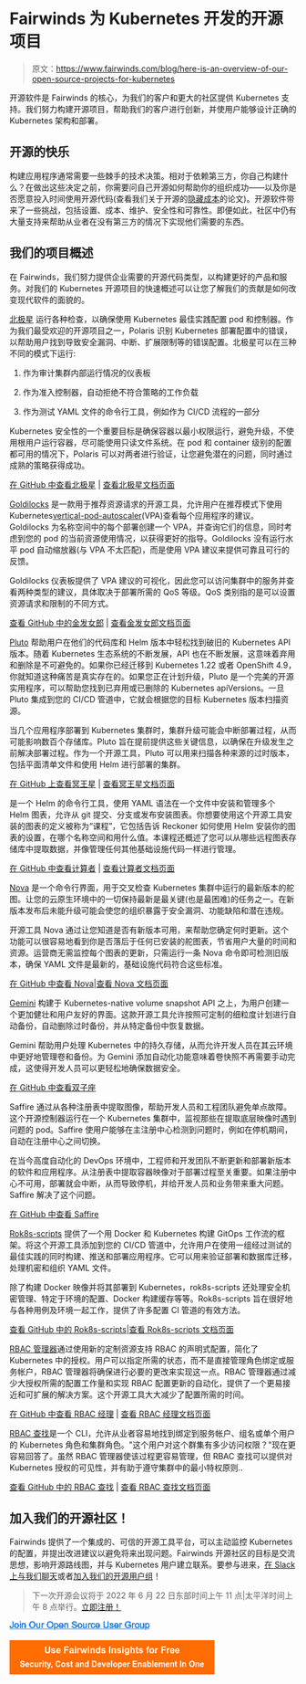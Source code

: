 # Fairwinds 为 Kubernetes 开发的开源项目

> 原文：<https://www.fairwinds.com/blog/here-is-an-overview-of-our-open-source-projects-for-kubernetes>

 开源软件是 Fairwinds 的核心，为我们的客户和更大的社区提供 Kubernetes 支持。我们努力构建开源项目，帮助我们的客户进行创新，并使用户能够设计正确的 Kubernetes 架构和部署。

## 开源的快乐

构建应用程序通常需要一些棘手的技术决策。相对于依赖第三方，你自己构建什么？在做出这些决定之前，你需要问自己开源如何帮助你的组织成功——以及你是否愿意投入时间使用开源代码(查看我们关于开源的[隐藏成本](https://www.fairwinds.com/hidden-cost-of-open-source)的论文)。开源软件带来了一些挑战，包括设置、成本、维护、安全性和可靠性。即便如此，社区中仍有大量支持来帮助从业者在没有第三方的情况下实现他们需要的东西。

## 我们的项目概述

在 Fairwinds，我们努力提供企业需要的开源代码类型，以构建更好的产品和服务。对我们的 Kubernetes 开源项目的快速概述可以让您了解我们的贡献是如何改变现代软件的面貌的。

[北极星](https://www.fairwinds.com/polaris) 运行各种检查，以确保使用 Kubernetes 最佳实践配置 pod 和控制器。作为我们最受欢迎的开源项目之一，Polaris 识别 Kubernetes 部署配置中的错误，以帮助用户找到导致安全漏洞、中断、扩展限制等的错误配置。北极星可以在三种不同的模式下运行:

1.  作为审计集群内部运行情况的仪表板

2.  作为准入控制器，自动拒绝不符合策略的工作负载

3.  作为测试 YAML 文件的命令行工具，例如作为 CI/CD 流程的一部分

Kubernetes 安全性的一个重要目标是确保容器以最小权限运行，避免升级，不使用根用户运行容器，尽可能使用只读文件系统。在 pod 和 container 级别的配置都可用的情况下，Polaris 可以对两者进行验证，让您避免潜在的问题，同时通过成熟的策略获得成功。

[在 GitHub 中查看北极星](https://github.com/FairwindsOps/polaris?__hstc=91154437.430b158c0def384b1ef4aa7afcfab38c.1648670844598.1648670844598.1648754157339.2&__hssc=91154437.1.1648754157339&__hsfp=192797845&hsCtaTracking=53ec0fcc-d520-40dd-892b-11e16913e4df%7Cbf8294c1-ed88-450d-8bc5-763432826a2a) | [查看北极星文档页面](https://polaris.docs.fairwinds.com/)

[Goldilocks](https://www.fairwinds.com/?utm_source=adwords&utm_medium=ppc&utm_term=fairwinds%20goldilocks&utm_campaign=Branded&hsa_cam=9424392662&hsa_mt=b&hsa_ver=3&hsa_src=g&hsa_ad=524172068842&hsa_net=adwords&hsa_tgt=kwd-1494176964644&hsa_acc=8748715703&hsa_grp=122280890629&hsa_kw=fairwinds%20goldilocks&gclid=CjwKCAjwxZqSBhAHEiwASr9n9GvHMnoqkIIgeDcE-3vwVPAjRHjcaPI0LPwtV2H0pfSiVTztbMU_CxoCQIgQAvD_BwE) 是一款用于推荐资源请求的开源工具，允许用户在推荐模式下使用 Kubernetes[vertical-pod-autoscaler](https://github.com/kubernetes/autoscaler/tree/master/vertical-pod-autoscaler)(VPA)查看每个应用程序的建议。Goldilocks 为名称空间中的每个部署创建一个 VPA，并查询它们的信息，同时考虑到您的 pod 的当前资源使用情况，以获得更好的指导。Goldilocks 没有运行水平 pod 自动缩放器(与 VPA 不太匹配)，而是使用 VPA 建议来提供可靠且可行的反馈。

Goldilocks 仪表板提供了 VPA 建议的可视化，因此您可以访问集群中的服务并查看两种类型的建议，具体取决于部署所需的 QoS 等级。QoS 类别指的是可以设置资源请求和限制的不同方式。

[查看 GitHub 中的金发女郎](https://github.com/FairwindsOps/goldilocks) | [查看金发女郎文档页面](https://goldilocks.docs.fairwinds.com/)

[Pluto](https://pluto.docs.fairwinds.com/quickstart/) 帮助用户在他们的代码库和 Helm 版本中轻松找到破旧的 Kubernetes API 版本。随着 Kubernetes 生态系统的不断发展，API 也在不断发展，这意味着弃用和删除是不可避免的。如果你已经迁移到 Kubernetes 1.22 或者 OpenShift 4.9，你就知道这种痛苦是真实存在的。如果您正在计划升级，Pluto 是一个完美的开源实用程序，可以帮助您找到已弃用或已删除的 Kubernetes apiVersions。一旦 Pluto 集成到您的 CI/CD 管道中，它就会根据您的目标 Kubernetes 版本扫描资源。

当几个应用程序部署到 Kubernetes 集群时，集群升级可能会中断部署过程，从而可能影响数百个存储库。Pluto 旨在提前提供这些关键信息，以确保在升级发生之前解决部署过程。作为一个开源工具，Pluto 可以用来扫描各种来源的过时版本，包括平面清单文件和使用 Helm 进行部署的集群。

[在 GitHub 上查看冥王星](https://github.com/FairwindsOps/pluto) | [查看冥王星文档页面](https://pluto.docs.fairwinds.com/)

是一个 Helm 的命令行工具，使用 YAML 语法在一个文件中安装和管理多个 Helm 图表，允许从 git 提交、分支或发布安装图表。你想要使用这个开源工具安装的图表的定义被称为“课程”，它包括告诉 Reckoner 如何使用 Helm 安装你的图表的设置，在哪个名称空间和用什么值。本课程还概述了您可以从哪些远程图表存储库中提取数据，并像管理任何其他基础设施代码一样进行管理。

[在 GitHub 中查看计算者](https://github.com/FairwindsOps/reckoner?__hstc=91154437.430b158c0def384b1ef4aa7afcfab38c.1648670844598.1648754157339.1648759026796.3&__hssc=91154437.18.1648759026796&__hsfp=192797845&hsCtaTracking=da29f636-61c9-4f2b-aa4e-ebe3fd729b77%7Cd2c39f20-6713-4fe3-909a-dd39fb7fd3c0) | [查看计算者文档页面](https://reckoner.docs.fairwinds.com/usage/#course-yaml-definition)

[Nova](https://nova.docs.fairwinds.com/) 是一个命令行界面，用于交叉检查 Kubernetes 集群中运行的最新版本的舵图。让您的云原生环境中的一切保持最新是最关键(也是最困难)的任务之一。在新版本发布后未能升级可能会使您的组织暴露于安全漏洞、功能缺陷和潜在违规。

开源工具 Nova 通过让您知道是否有新版本可用，来帮助您确定何时更新。这个功能可以很容易地看到你是否落后于任何已安装的舵图表，节省用户大量的时间和资源。运营商无需监控每个图表的更新，只需运行一条 Nova 命令即可检测旧版本，确保 YAML 文件是最新的，基础设施代码符合这些标准。

[在 GitHub 中查看 Nova](https://github.com/FairwindsOps/nova)|[查看 Nova 文档页面](https://nova.docs.fairwinds.com/)

[Gemini](https://www.fairwinds.com/blog/gemini-automate-backups-of-persistentvolumes-in-kubernetes) 构建于 Kubernetes-native volume snapshot API 之上，为用户创建一个更加健壮和用户友好的界面。这款开源工具允许按照可定制的细粒度计划进行自动备份，自动删除过时备份，并从特定备份中恢复数据。

Gemini 帮助用户处理 Kubernetes 中的持久存储，从而允许开发人员在其云环境中更好地管理卷和备份。为 Gemini 添加自动化功能意味着卷快照不再需要手动完成，这使得开发人员可以更轻松地确保数据安全。

[在 GitHub 中查看双子座](https://github.com/FairwindsOps/gemini?__hstc=91154437.430b158c0def384b1ef4aa7afcfab38c.1648670844598.1648759026796.1648828126213.4&__hssc=91154437.1.1648828126213&__hsfp=192797845&hsCtaTracking=336f4dfa-0147-41da-b7f5-e87f74704ad2%7Cf865d08d-ff77-4eab-a24f-6d611806b064)

Saffire 通过从各种注册表中提取图像，帮助开发人员和工程团队避免单点故障。这个开源控制器运行在一个 Kubernetes 集群中，监视那些在提取底层映像时遇到问题的 pod。Saffire 使用户能够在主注册中心检测到问题时，例如在停机期间，自动在注册中心之间切换。

在当今高度自动化的 DevOps 环境中，工程师和开发团队不断更新和部署新版本的软件和应用程序。从注册表中提取容器映像对于部署过程至关重要。如果注册中心不可用，部署就会中断，从而导致停机，并给开发人员和业务带来重大问题。Saffire 解决了这个问题。

[在 GitHub 中查看 Saffire](https://github.com/FairwindsOps/saffire?__hstc=91154437.430b158c0def384b1ef4aa7afcfab38c.1648670844598.1648759026796.1648828126213.4&__hssc=91154437.18.1648828126213&__hsfp=192797845&hsCtaTracking=5f066949-fc02-4dec-b78b-e639f79ed69c%7C0558c42c-6ae3-4b5e-9d1c-cf07fe09546c)

[Rok8s-scripts](https://rok8s-scripts.docs.fairwinds.com/) 提供了一个用 Docker 和 Kubernetes 构建 GitOps 工作流的框架。将这个开源工具添加到您的 CI/CD 管道中，允许用户在使用一组经过测试的最佳实践的同时构建、推送和部署应用程序。它可以用来验证部署和数据库迁移，处理机密和组织 YAML 文件。

除了构建 Docker 映像并将其部署到 Kubernetes，rok8s-scripts 还处理安全机密管理、特定于环境的配置、Docker 构建缓存等等。Rok8s-scripts 旨在很好地与各种用例及环境一起工作，提供了许多配置 CI 管道的有效方法。

[查看 GitHub 中的 Rok8s-scripts](https://github.com/FairwindsOps/rok8s-scripts?__hstc=91154437.430b158c0def384b1ef4aa7afcfab38c.1648670844598.1648759026796.1648828126213.4&__hssc=91154437.1.1648828126213&__hsfp=192797845&hsCtaTracking=bfba2d02-898b-4884-b0eb-82804cd895aa%7Cac7ed043-4418-4c0d-9699-cb9f1080e1c0)|[查看 Rok8s-scripts 文档页面](https://rok8s-scripts.docs.fairwinds.com/)

[RBAC 管理器](https://rbac-manager.docs.fairwinds.com/introduction/)通过使用新的定制资源支持 RBAC 的声明式配置，简化了 Kubernetes 中的授权。用户可以指定所需的状态，而不是直接管理角色绑定或服务帐户，RBAC 管理器将确保进行必要的更改来实现这一点。RBAC 管理器通过减少大授权所需的配置工作量和实现 RBAC 配置更新的自动化，提供了一个更易接近和可扩展的解决方案。这个开源工具大大减少了配置所需的时间。

[在 GitHub 中查看 RBAC 经理](https://github.com/FairwindsOps/rbac-manager) | [查看 RBAC 经理文档页面](https://rbac-manager.docs.fairwinds.com/introduction/)

[RBAC 查找](https://rbac-lookup.docs.fairwinds.com/)是一个 CLI，允许从业者容易地找到绑定到服务帐户、组名或单个用户的 Kubernetes 角色和集群角色。"这个用户对这个群集有多少访问权限？"现在更容易回答了。虽然 RBAC 管理器使该过程更容易管理，但 RBAC 查找可以提供对 Kubernetes 授权的可见性，并有助于遵守集群中的最小特权原则..

[查看 GitHub 中的 RBAC 查找](https://github.com/FairwindsOps/rbac-lookup?__hstc=91154437.430b158c0def384b1ef4aa7afcfab38c.1648670844598.1648759026796.1648828126213.4&__hssc=91154437.1.1648828126213&__hsfp=192797845&hsCtaTracking=b39c3dc0-eb80-4cfd-a915-8e114c92bbd9%7C22899e08-1fbe-452d-bf2b-fa48bc5e93a8) | [查看 RBAC 查找文档页面](https://rbac-lookup.docs.fairwinds.com/)

## 加入我们的开源社区！

Fairwinds 提供了一个集成的、可信的开源工具平台，可以主动监控 Kubernetes 的配置，并提出改进建议以避免将来出现问题。Fairwinds 开源社区的目标是交流思想，影响开源路线图，并与 Kubernetes 用户建立联系。要参与进来，[在 Slack 上与我们聊天](https://join.slack.com/t/fairwindscommunity/shared_invite/zt-e3c6vj4l-3lIH6dvKqzWII5fSSFDi1g)或者[加入我们的开源用户组](https://www.fairwinds.com/open-source-software-user-group)！

> 下一次开源会议将于 2022 年 6 月 22 日东部时间上午 11 点|太平洋时间上午 8 点举行。[立即注册！](/open-source-software-user-group)

[![Join Our Open Source User Group](img/c49a4992f50d857242d0dea90d04774f.png)](https://cta-redirect.hubspot.com/cta/redirect/2184645/c6cdf058-d3f9-440a-a3bb-c4077ed54fcf)

[![Use Fairwinds Insights for Free Security, Cost and Developer Enablement In One](img/7c86296320eb01b215d8e2755e9c5b9d.png)](https://cta-redirect.hubspot.com/cta/redirect/2184645/34aa4987-a1f9-438a-a145-d7d82d5c479a)